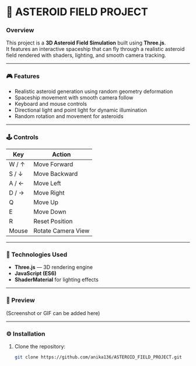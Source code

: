 # 🚀 ASTEROID FIELD PROJECT

### Overview
This project is a **3D Asteroid Field Simulation** built using **Three.js**.  
It features an interactive spaceship that can fly through a realistic asteroid field rendered with shaders, lighting, and smooth camera tracking.

---

### 🎮 Features
- Realistic asteroid generation using random geometry deformation  
- Spaceship movement with smooth camera follow  
- Keyboard and mouse controls  
- Directional light and point light for dynamic illumination  
- Random rotation and movement for asteroids  

---

### 🕹 Controls
| Key | Action |
|-----|---------|
| W / ↑ | Move Forward |
| S / ↓ | Move Backward |
| A / ← | Move Left |
| D / → | Move Right |
| Q | Move Up |
| E | Move Down |
| R | Reset Position |
| Mouse | Rotate Camera View |

---

### 🧠 Technologies Used
- **Three.js** — 3D rendering engine  
- **JavaScript (ES6)**  
- **ShaderMaterial** for lighting effects  

---

### 📸 Preview
(Screenshot or GIF can be added here)

---

### ⚙️ Installation
1. Clone the repository:
   ```bash
   git clone https://github.com/anika136/ASTEROID_FIELD_PROJECT.git
